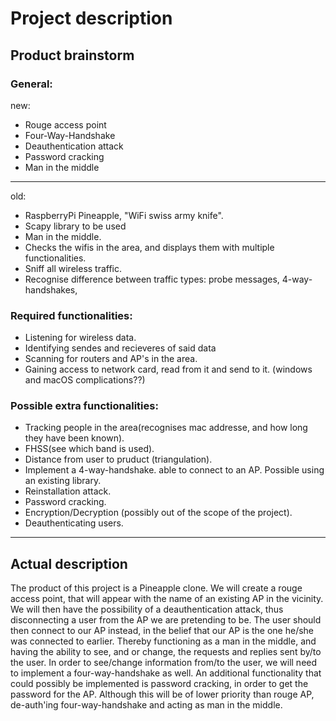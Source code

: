 # Project description



## Product brainstorm


### General:
new:
- Rouge access point
- Four-Way-Handshake
- Deauthentication attack
- Password cracking
- Man in the middle
---
old:
- RaspberryPi Pineapple, "WiFi swiss army knife".
- Scapy library to be used
- Man in the middle.
- Checks the wifis in the area, and displays them with multiple functionalities.
- Sniff all wireless traffic.
- Recognise difference between traffic types:
    probe messages, 4-way-handshakes, 


### Required functionalities:
- Listening for wireless data.
- Identifying sendes and recieveres of said data
- Scanning for routers and AP's in the area.
- Gaining access to network card, read from it and send to it. (windows and macOS complications??)


### Possible extra functionalities:
- Tracking people in the area(recognises mac addresse, and how long they have been known).
- FHSS(see which band is used).
- Distance from user to pruduct (triangulation).
- Implement a 4-way-handshake.
    able to connect to an AP.
    Possible using an existing library.
- Reinstallation attack.
- Password cracking.
- Encryption/Decryption (possibly out of the scope of the project).
- Deauthenticating users.

---

## Actual description

The product of this project is a Pineapple clone. We will create a rouge access point, that will appear with the name of an existing AP in the vicinity. We will then have the possibility of a deauthentication attack, thus disconnecting a user from the AP we are pretending to be. The user should then connect to our AP instead, in the belief that our AP is the one he/she was connected to earlier. Thereby functioning as a man in the middle, and having the ability to see, and or change, the requests and replies sent by/to the user. In order to see/change information from/to the user, we will need to implement a four-way-handshake as well. An additional functionality that could possibly be implemented is password cracking, in order to get the password for the AP. Although this will be of lower priority than rouge AP, de-auth'ing four-way-handshake and acting as man in the middle.







